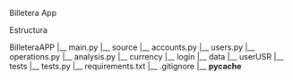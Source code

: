 Billetera App

Estructura

BilleteraAPP
    |__ main.py
    |__ source
        |__ accounts.py
        |__ users.py
        |__ operations.py
        |__ analysis.py
        |__ currency
        |__ login
    |__ data
        |__ userUSR
    |__ tests
        |__ tests.py
    |__ requirements.txt
    |__ .gitignore
    |__ __pycache__